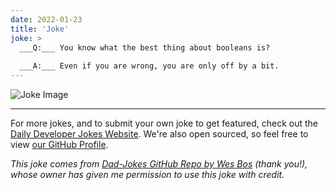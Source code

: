 ```yaml
---
date: 2022-01-23
title: 'Joke'
joke: >
  ___Q:___ You know what the best thing about booleans is?
  
  ___A:___ Even if you are wrong, you are only off by a bit.
---
```



![Joke Image](https://private.xtrp.io/projects/DailyDeveloperJokes/public_image_server/images/5e1258fbc6e41.png)

---

For more jokes, and to submit your own joke to get featured, check out the [Daily Developer Jokes Website](https://dailydeveloperjokes.github.io/). We're also open sourced, so feel free to view [our GitHub Profile](https://github.com/dailydeveloperjokes).


_This joke comes from [Dad-Jokes GitHub Repo by Wes Bos](https://github.com/wesbos/dad-jokes) (thank you!), whose owner has given me permission to use this joke with credit._

<!--
Joke text:
**Q:** You know what the best thing about booleans is?

**A:** Even if you are wrong, you are only off by a bit.
 -->


